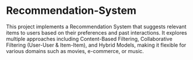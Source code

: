 # Recommendation-System
This project implements a Recommendation System that suggests relevant items to users based on their preferences and past interactions. It explores multiple approaches including Content-Based Filtering, Collaborative Filtering (User-User &amp; Item-Item), and Hybrid Models, making it flexible for various domains such as movies, e-commerce, or music.
